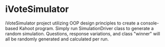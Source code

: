 # iVoteSimulator

iVoteSimulator project utilizing OOP design principles to create a console-based Kahoot program. 
Simply run SimulationDriver class to generate a random simulation. 
Questions, response variations, and class "winner" will all be randomly generated and calculated per run. 
